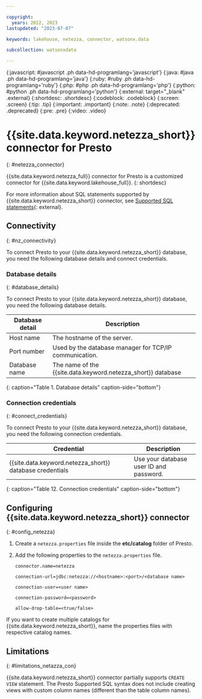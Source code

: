 ```yaml
---

copyright:
  years: 2022, 2023
lastupdated: "2023-07-07"

keywords: lakehouse, netezza, connector, watsonx.data

subcollection: watsonxdata

---
```


{:javascript: #javascript .ph data-hd-programlang='javascript'}
{:java: #java .ph data-hd-programlang='java'}
{:ruby: #ruby .ph data-hd-programlang='ruby'}
{:php: #php .ph data-hd-programlang='php'}
{:python: #python .ph data-hd-programlang='python'}
{:external: target="_blank" .external}
{:shortdesc: .shortdesc}
{:codeblock: .codeblock}
{:screen: .screen}
{:tip: .tip}
{:important: .important}
{:note: .note}
{:deprecated: .deprecated}
{:pre: .pre}
{:video: .video}

# {{site.data.keyword.netezza_short}} connector for Presto
{: #netezza_connector}

{{site.data.keyword.netezza_full}} connector for Presto is a customized connector for {{site.data.keyword.lakehouse_full}}.
{: shortdesc}

For more information about SQL statements supported by {{site.data.keyword.netezza_short}} connector, see [Supported SQL statements](watsonxdata?topic=watsonxdata-supported_sql_statements){: external}.

## Connectivity
{: #nz_connectivity}

To connect Presto to your {{site.data.keyword.netezza_short}} database, you need the following database details and connect credentials.

### Database details
{: #database_details}

To connect Presto to your {{site.data.keyword.netezza_short}} database, you need the following database details.

| Database detail | Description |
|-----------------|----------------|
| Host name | The hostname of the server.|
| Port number | Used by the database manager for TCP/IP communication.|
| Database name | The name of the {{site.data.keyword.netezza_short}} database|
{: caption="Table 1. Database details" caption-side="bottom"}

### Connection credentials
{: #connect_credentials}

To connect Presto to your {{site.data.keyword.netezza_short}} database, you need the following connection credentials.

| Credential | Description |
|-------------|----------------|
| {{site.data.keyword.netezza_short}} database credentials | Use your database user ID and password.|
{: caption="Table 12. Connection credentials" caption-side="bottom"}

## Configuring {{site.data.keyword.netezza_short}} connector
{: #config_netezza}

1. Create a `netezza.properties` file inside the **etc/catalog** folder of Presto.

2. Add the following properties to the `netezza.properties` file.

   `connector.name=netezza`

   `connection-url=jdbc:netezza://<hostname>:<port>/<database name>`

   `connection-user=<user name>`

   `connection-password=<password>`

   `allow-drop-table=<true/false>`

If you want to create multiple catalogs for {{site.data.keyword.netezza_short}}, name the properties files with respective catalog names.

## Limitations
{: #limitations_netazza_con}

{{site.data.keyword.netezza_short}} connector partially supports `CREATE VIEW` statement. The Presto Supported SQL syntax does not include creating views with custom column names (different than the table column names).
